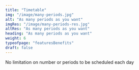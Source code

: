 ```yaml
---
title: "Timetable"         
img: "/image/many-periods.jpg"
alt: "As many periods as you want"
imgRes: "/image/many-periods-res.jpg"
altRes: "As many periods as you want"
heading: "As many periods as you want"
weight: 6
typeofpage: "featuresBenefits"
draft: false
---
```


No limitation on number or periods to be scheduled each day
       